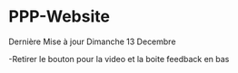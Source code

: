 # PPP-Website

Dernière Mise à jour Dimanche 13 Decembre

-Retirer le bouton pour la video et la boite feedback en bas 
